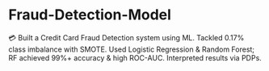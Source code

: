 # Fraud-Detection-Model
💳 Built a Credit Card Fraud Detection system using ML. Tackled 0.17% class imbalance with SMOTE. Used Logistic Regression &amp; Random Forest; RF achieved 99%+ accuracy &amp; high ROC-AUC. Interpreted results via PDPs.

